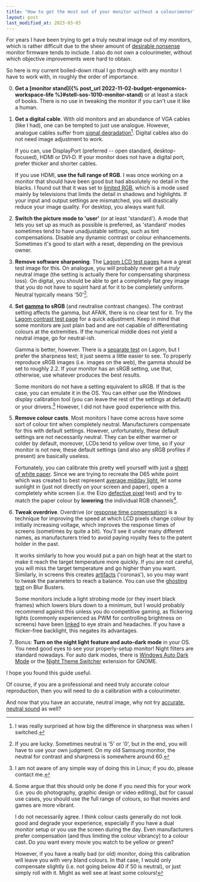 ```yaml
---
title: "How to get the most out of your monitor without a colourimeter"
layout: post
last_modified_at: 2023-03-03
---
```


For years I have been trying to get a truly neutral image out of my monitors, which is rather difficult due to the sheer amount of [desirable nonsense][desirable-nonsense] monitor firmware tends to include. I also do not own a colourimeter, without which objective improvements were hard to obtain.

So here is my current boiled-down ritual I go through with any monitor I have to work with, in roughly the order of importance.

0. **Get a [monitor stand]({% post_url 2022-11-02-budget-ergonomics-workspace-life %}#stell-sos-1010-monitor-stand)** or at least a stack of books. There is no use in tweaking the monitor if you can't use it like a human.

1. **Get a digital cable**. With old monitors and an abundance of VGA cables (like I had), one can be tempted to just use analogue. However, analogue cables suffer from [signal degradation][signal-degradation][^vga]. Digital cables also do not need image adjustment to work.

   If you can, use DisplayPort (preferred -- open standard, desktop-focused), HDMI or DVI‑D. If your monitor does not have a digital port, prefer thicker and shorter cables.

   If you use HDMI, **use the full range of RGB**. I was once working on a monitor that should have been good but had absolutely no detail in the blacks. I found out that it was set to [limited RGB][limited-rgb], which is a mode used mainly by televisions that limits the detail in shadows and highlights. If your input and output settings are mismatched, you will drastically reduce your image quality. For desktop, you always want full.

2. **Switch the picture mode to 'user'** (or at least 'standard'). A mode that lets you set up as much as possible is preferred, as 'standard' modes sometimes tend to have unadjustable settings, such as tint compensations. Disable any dynamic contrast or colour enhancements. Sometimes it's good to start with a reset, depending on the previous owner.

3. **Remove software sharpening**. The [Lagom LCD test pages][lagom-sharpness] have a great test image for this. On analogue, you will probably never get a _truly_ neutral image (the setting is actually there for compensating sharpness loss). On digital, you should be able to get a completely flat grey image that you do not have to squint hard at for it to be completely uniform. Neutral typically means '50'[^luck].

4. **Set [gamma][gamma] to sRGB** (and neutralise contrast changes). The contrast setting affects the gamma, but AFAIK, there is no clear test for it. Try the [Lagom contrast test page][lagom-contrast] for a quick adjustment. Keep in mind that some monitors are just plain bad and are not capable of differentiating colours at the extremities. If the numerical middle does not yield a neutral image, go for neutral-ish.

   Gamma is better, however. There is a [separate test][lagom-gamma] on Lagom, but I prefer the sharpness test; it just seems a little easier to see. To properly reproduce sRGB images (i.e. images on the web), the gamma should be set to roughly 2.2. If your monitor has an sRGB setting, use that, otherwise, use whatever produces the best results.

   Some monitors do not have a setting equivalent to sRGB. If that is the case, you can emulate it in the OS. You can either use the Windows display calibration tool (you can leave the rest of the settings at default) or your drivers.[^linux-gamma] However, I did not have good experience with this.

5. **Remove colour casts**. Most monitors I have come across have some sort of colour tint when completely neutral. Manufacturers compensate for this with default settings. However, unfortunately, these default settings are not necessarily neutral. They can be either warmer or colder by default, moreover, LCDs tend to yellow over time, so if your monitor is not new, these default settings (and also any sRGB profiles if present) are basically useless.

   Fortunately, you can calibrate this pretty well yourself with just a [sheet of white paper][paper-callibration]. Since we are trying to recreate the D65 white point which was created to best represent [average midday light][d65], let some sunlight in (just not directly on your screen and paper), open a completely white screen (i.e. the Eizo [defective pixel][eizo-test] test) and try to match the paper colour by **lowering** the individual RGB channels[^colours].

6. **Tweak overdrive**. Overdrive (or [response time compensation][overdrive]) is a technique for improving the speed at which LCD pixels change colour by initially increasing voltage, which improves the response times of screens (sometimes by quite a bit). You'll see it under many different names, as manufacturers tried to avoid paying royalty fees to the patent holder in the past.

   It works similarly to how you would put a pan on high heat at the start to make it reach the target temperature more quickly. If you are not careful, you will miss the target temperature and go higher than you want. Similarly, in screens this creates [artifacts][overdrive-artifacts] ('coronas'), so you may want to tweak the parameters to reach a balance. You can use the [ghosting test][ghosting-test] on Blur Busters.

   Some monitors include a light strobing mode (or they insert black frames) which lowers blurs down to a minimum, but I would probably recommend against this unless you do competitive gaming, as flickering lights (commonly experienced as PWM for controlling brightness on screens) have been [linked][pwm] to eye strain and headaches. If you have a flicker-free backlight, this negates its advantages.

7. Bonus: **Turn on the night light feature and auto-dark mode** in your OS. You need good eyes to see your properly-setup monitor! Night filters are standard nowadays. For auto dark modes, there is [Windows Auto Dark Mode][win-auto-dark] or the [Night Theme Switcher][night-theme-switcher] extension for GNOME.

I hope you found this guide useful.

Of course, if you are a professional and need truly accurate colour reproduction, then you will need to do a calibration with a colourimeter.

And now that you have an accurate, neutral image, why not try [accurate, neutral sound][autoeq] as well?

[^vga]: I was really surprised at how big the difference in sharpness was when I switched.

[^luck]: If you are lucky. Sometimes neutral is '5' or '0', but in the end, you will have to use your own judgment. On my old Samsung monitor, the neutral for contrast and sharpness is somewhere around 60.

[^linux-gamma]: I am not aware of any simple way of doing this in Linux; if you do, please contact me.

[^colours]:
    Some argue that this should only be done if you _need_ this for your work (i.e. you do photography, graphic design or video editing), but for casual use cases, you should use the full range of colours, so that movies and games are more vibrant.

    I do not necessarily agree. I think colour casts generally do not look good and degrade your experience, especially if you have a dual monitor setup or you use the screen during the day. Even manufacturers prefer compensation (and thus limiting the colour vibrancy) to a colour cast. Do you want every movie you watch to be yellow or green?

    However, if you have a really bad (or old) monitor, doing this calibration will leave you with very bland colours. In that case, I would only compensate slightly (i.e. not going below 40 if 50 is neutral), or just simply roll with it. Might as well see at least some colours!

[desirable-nonsense]: https://www.youtube.com/watch?v=B_8HDPBfvHI
[signal-degradation]: https://youtu.be/f38sotYHqtA?t=33
[limited-rgb]: https://www.benq.com/en-us/knowledge-center/knowledge/full-rgb-vs-limited-rgb-is-there-a-difference.html
[lagom-sharpness]: http://www.lagom.nl/lcd-test/sharpness.php
[gamma]: https://en.wikipedia.org/wiki/Gamma_correction
[lagom-contrast]: http://www.lagom.nl/lcd-test/contrast.php
[lagom-gamma]: http://www.lagom.nl/lcd-test/gamma_calibration.php
[paper-callibration]: https://youtube.com/watch?v=avJTz1JhkR4&t=70
[d65]: https://en.wikipedia.org/wiki/Illuminant_D65
[eizo-test]: https://www.eizo.be/monitor-test/
[overdrive]: https://en.wikipedia.org/wiki/Response_Time_Compensation
[overdrive-artifacts]: https://blurbusters.com/faq/lcd-overdrive-artifacts
[ghosting-test]: https://www.testufo.com/ghosting
[pwm]: https://tftcentral.co.uk/articles/pulse_width_modulation
[win-auto-dark]: https://github.com/AutoDarkMode/Windows-Auto-Night-Mode
[night-theme-switcher]: https://extensions.gnome.org/extension/2236/night-theme-switcher/
[autoeq]: https://medium.com/@jaakkopasanen/make-your-headphones-sound-supreme-1cbd567832a9
